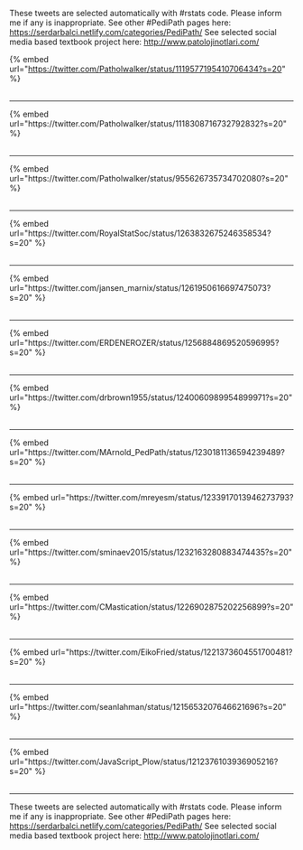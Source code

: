 

These tweets are selected automatically with #rstats code. Please inform me if any is inappropriate.
See other #PediPath pages here: https://serdarbalci.netlify.com/categories/PediPath/ 
See selected social media based textbook project here: http://www.patolojinotlari.com/

{% embed url="https://twitter.com/Patholwalker/status/1119577195410706434?s=20" %}<br>
<br>
<hr>
{% embed url="https://twitter.com/Patholwalker/status/1118308716732792832?s=20" %}<br>
<br>
<hr>
{% embed url="https://twitter.com/Patholwalker/status/955626735734702080?s=20" %}<br>
<br>
<hr>
{% embed url="https://twitter.com/RoyalStatSoc/status/1263832675246358534?s=20" %}<br>
<br>
<hr>
{% embed url="https://twitter.com/jansen_marnix/status/1261950616697475073?s=20" %}<br>
<br>
<hr>
{% embed url="https://twitter.com/ERDENEROZER/status/1256884869520596995?s=20" %}<br>
<br>
<hr>
{% embed url="https://twitter.com/drbrown1955/status/1240060989954899971?s=20" %}<br>
<br>
<hr>
{% embed url="https://twitter.com/MArnold_PedPath/status/1230181136594239489?s=20" %}<br>
<br>
<hr>
{% embed url="https://twitter.com/mreyesm/status/1233917013946273793?s=20" %}<br>
<br>
<hr>
{% embed url="https://twitter.com/sminaev2015/status/1232163280883474435?s=20" %}<br>
<br>
<hr>
{% embed url="https://twitter.com/CMastication/status/1226902875202256899?s=20" %}<br>
<br>
<hr>
{% embed url="https://twitter.com/EikoFried/status/1221373604551700481?s=20" %}<br>
<br>
<hr>
{% embed url="https://twitter.com/seanlahman/status/1215653207646621696?s=20" %}<br>
<br>
<hr>
{% embed url="https://twitter.com/JavaScript_Plow/status/1212376103936905216?s=20" %}<br>
<br>
<hr>


These tweets are selected automatically with #rstats code. Please inform me if any is inappropriate.
See other #PediPath pages here: https://serdarbalci.netlify.com/categories/PediPath/ 
See selected social media based textbook project here: http://www.patolojinotlari.com/

